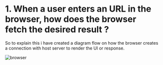 <h1> 1. When a user enters an URL in the browser, how does the browser fetch the desired result ? </h1>
<p> So to explain this i have created a diagram flow on how the browser creates a connection with host server to render the UI or response.</p>

![browser](https://user-images.githubusercontent.com/77038740/224484556-cd5659e8-05c1-42ea-806a-6dffe3466f2a.png)

